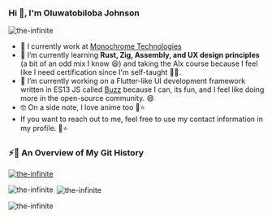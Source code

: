 ### Hi 👋, I'm Oluwatobiloba Johnson

<p align="left"> <img src="https://komarev.com/ghpvc/?username=the-infinite" alt="the-infinite" /> </p>

- 🔭 I currently work at [Monochrome Technologies](https://github.com/monochrome-tech)
- 🌱 I’m currently learning **Rust, Zig, Assembly, and UX design principles** (a bit of an odd mix I know 😆) and taking the Alx course because I feel like I need certification since I'm self-taught 🤷‍♂️.
- 🔩 I’m currently working on a Flutter-like UI development framework written in ES13 JS called [Buzz](https://github.com/buzz-js/buzz-js) because I can, its fun, and I feel like doing more in the open-source community. 😄
- 🤓 On a side note, I love anime too 🌚⭐
- If you want to reach out to me, feel free to use my contact information in my profile. 🌚⭐

### ⚡🌠 An Overview of My Git History
<p align="left"> <a href="https://github.com/ryo-ma/github-profile-trophy"><img src="https://github-profile-trophy.vercel.app/?username=the-infinite" alt="the-infinite" /></a> </p>
<p><img align="left" src="https://github-readme-stats.vercel.app/api/top-langs?username=the-infinite&show_icons=true&locale=en&layout=compact" alt="the-infinite" /></p>
<p>&nbsp;<img align="center" src="https://github-readme-stats.vercel.app/api?username=the-infinite&show_icons=true&locale=en" alt="the-infinite" /></p>
<p><img align="center" src="https://github-readme-streak-stats.herokuapp.com/?user=the-infinite&" alt="the-infinite" /></p>
